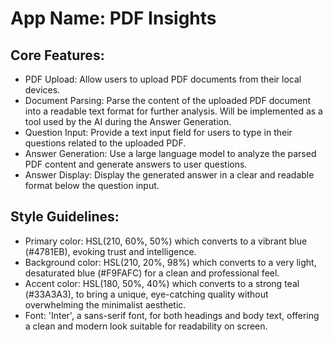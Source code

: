 # **App Name**: PDF Insights

## Core Features:

- PDF Upload: Allow users to upload PDF documents from their local devices.
- Document Parsing: Parse the content of the uploaded PDF document into a readable text format for further analysis.  Will be implemented as a tool used by the AI during the Answer Generation.
- Question Input: Provide a text input field for users to type in their questions related to the uploaded PDF.
- Answer Generation: Use a large language model to analyze the parsed PDF content and generate answers to user questions.
- Answer Display: Display the generated answer in a clear and readable format below the question input.

## Style Guidelines:

- Primary color: HSL(210, 60%, 50%) which converts to a vibrant blue (#4781EB), evoking trust and intelligence.
- Background color: HSL(210, 20%, 98%) which converts to a very light, desaturated blue (#F9FAFC) for a clean and professional feel.
- Accent color: HSL(180, 50%, 40%) which converts to a strong teal (#33A3A3), to bring a unique, eye-catching quality without overwhelming the minimalist aesthetic.
- Font: 'Inter', a sans-serif font, for both headings and body text, offering a clean and modern look suitable for readability on screen.